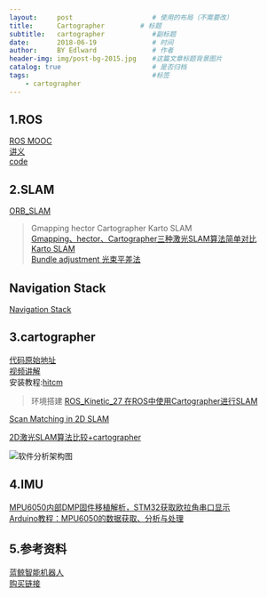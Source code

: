 ```yaml
---
layout:     post                    # 使用的布局（不需要改）
title:      Cartographer         # 标题 
subtitle:   cartographer            #副标题
date:       2018-06-19              # 时间
author:     BY Edlward              # 作者
header-img: img/post-bg-2015.jpg    #这篇文章标题背景图片
catalog: true                       # 是否归档
tags:                               #标签
    - cartographer
---
```


## 1.ROS
[ROS MOOC](https://www.icourse163.org/course/ISCAS-1002580008)    
[讲义](https://legacy.gitbook.com/book/sychaichangkun/ros-tutorial-icourse163/details)    
[code](https://github.com/DroidAITech/ROS-Academy-for-Beginners)      

## 2.SLAM
[ORB_SLAM](https://github.com/raulmur/ORB_SLAM)  
>Gmapping hector Cartographer  Karto SLAM  
[Gmapping、hector、Cartographer三种激光SLAM算法简单对比](https://blog.csdn.net/jeff_lee_/article/details/77869987)  
[Karto SLAM](https://blog.csdn.net/qq_24893115/article/details/52965410?locationNum=4&fps=1)  
[Bundle adjustment 光束平差法](https://blog.csdn.net/x_r_su/article/details/55270838)  

## Navigation Stack
[Navigation Stack](https://github.com/ros-planning/navigation)  

## 3.cartographer
[代码原始地址](https://github.com/googlecartographer/cartographer)  
[视频讲解](https://www.youtube.com/watch?v=wVsfCnyt5jA)  
安装教程:[hitcm](https://www.cnblogs.com/hitcm/p/5939507.html)     

>环境搭建
[ROS_Kinetic_27 在ROS中使用Cartographer进行SLAM](https://blog.csdn.net/zhangrelay/article/details/52757573)    


[Scan Matching in 2D SLAM ](https://mp.weixin.qq.com/s?__biz=MzI5MTM1MTQwMw==&mid=2247484537&idx=1&sn=86200d961cf933896a9781bbe58442cc&chksm=ec10ba7ddb67336ba920a3c6b7e6414a0131bb775d6695e526d25dc6d377e31578684e83f802&scene=1&srcid=0925Vlxe9psorns6CY8O4sC7#rd)    

[2D激光SLAM算法比较+cartographer](https://blog.csdn.net/hjwang1/article/details/62236432)  

![软件分析架构图](http://p3.pstatp.com/large/191800014597caf46e29)
## 4.IMU
[MPU6050内部DMP固件移植解析，STM32获取欧拉角串口显示](https://blog.csdn.net/haha1fan/article/details/72440574)    
[Arduino教程：MPU6050的数据获取、分析与处理](https://zhuanlan.zhihu.com/p/20082486?columnSlug=devymex)  
## 5.参考资料  
[蓝鲸智能机器人](http://www.bwbot.org/zh-cn/)  
[购买链接](https://item.taobao.com/item.htm?spm=0.0.0.0.4RIgI2&id=527426530377)
